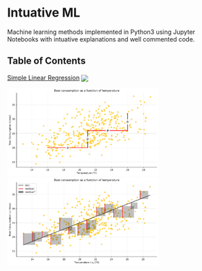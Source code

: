 # Intuative ML

Machine learning methods implemented in Python3 using Jupyter Notebooks with intuative explanations and well commented code.

## Table of Contents
[Simple Linear Regression](simple_linear_regression#Introduction) <a href="https://colab.research.google.com/github/RyanCodrai/ml-from-the-ground-up/blob/master/simple_linear_regression/Simple%20Linear%20Regression.ipynb"><img valign="middle" src="https://colab.research.google.com/assets/colab-badge.svg"></a>
<div>
  <img src="simple_linear_regression/output_8_0.svg" width="350px">
  <img src="simple_linear_regression/output_18_0.svg" width="350px">
</div>
